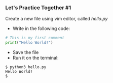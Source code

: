 ### Let's Practice Together \#1

Create a new file using vim editor, called *hello.py* 

- Write in the following code:
```python
# This is my first comment
print("Hello World!")
```
- Save the file
- Run it on the terminal:
```
$ python3 hello.py
Hello World!
$
```
